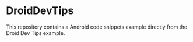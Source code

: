 # DroidDevTips
This repository contains a Android code snippets example directly from the Droid Dev Tips example.
